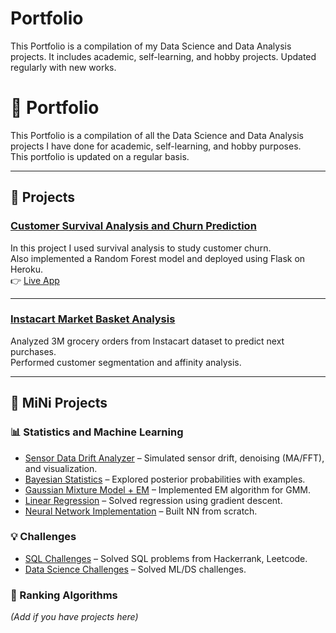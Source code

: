 # Portfolio
This Portfolio is a compilation of my Data Science and Data Analysis projects.   It includes academic, self-learning, and hobby projects.   Updated regularly with new works.

# 📂 Portfolio

This Portfolio is a compilation of all the Data Science and Data Analysis projects I have done for academic, self-learning, and hobby purposes.  
This portfolio is updated on a regular basis.

---

## 🚀 Projects

### [Customer Survival Analysis and Churn Prediction](link-to-repo-or-notebook)
In this project I used survival analysis to study customer churn.  
Also implemented a Random Forest model and deployed using Flask on Heroku.  
👉 [Live App](https://herokuapp-link)

---

### [Instacart Market Basket Analysis](link-to-repo-or-notebook)
Analyzed 3M grocery orders from Instacart dataset to predict next purchases.  
Performed customer segmentation and affinity analysis.

---

## 🔬 MiNi Projects

### 📊 Statistics and Machine Learning
- [Sensor Data Drift Analyzer](https://github.com/paweethida-1/Sensor-Data-Drift-Analyzer) – Simulated sensor drift, denoising (MA/FFT), and visualization.
- [Bayesian Statistics](link) – Explored posterior probabilities with examples.
- [Gaussian Mixture Model + EM](link) – Implemented EM algorithm for GMM.
- [Linear Regression](link) – Solved regression using gradient descent.
- [Neural Network Implementation](link) – Built NN from scratch.

### 💡 Challenges
- [SQL Challenges](link) – Solved SQL problems from Hackerrank, Leetcode.
- [Data Science Challenges](link) – Solved ML/DS challenges.

### 🏅 Ranking Algorithms
*(Add if you have projects here)*
